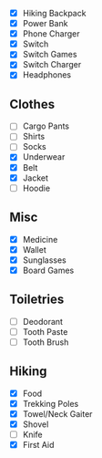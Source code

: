 - [x] Hiking Backpack
- [x] Power Bank
- [x] Phone Charger
- [x] Switch
- [x] Switch Games
- [x] Switch Charger
- [x] Headphones

## Clothes
- [ ] Cargo Pants
- [ ] Shirts
- [ ] Socks
- [x] Underwear
- [x] Belt
- [x] Jacket
- [ ] Hoodie

## Misc
- [x] Medicine
- [x] Wallet
- [x] Sunglasses
- [x] Board Games

## Toiletries
- [ ] Deodorant
- [ ] Tooth Paste
- [ ] Tooth Brush

## Hiking

- [x] Food
- [x] Trekking Poles
- [x] Towel/Neck Gaiter
- [x] Shovel
- [ ] Knife
- [x] First Aid